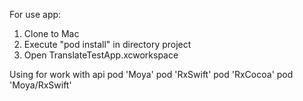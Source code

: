 For use app:
1. Clone to Mac
2. Execute "pod install" in directory project 
3. Open TranslateTestApp.xcworkspace


Using for work with api
pod 'Moya'
pod 'RxSwift'
pod 'RxCocoa'
pod 'Moya/RxSwift'
